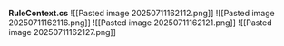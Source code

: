 **RuleContext.cs**
![[Pasted image 20250711162112.png]]
![[Pasted image 20250711162116.png]]
![[Pasted image 20250711162121.png]]
![[Pasted image 20250711162127.png]]